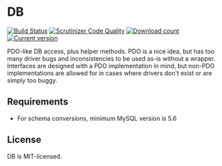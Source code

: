 DB
==

[![Build Status](https://github.com/dvdoug/DB/workflows/CI/badge.svg?branch=master)](https://github.com/dvdoug/DB/actions?query=workflow%3ACI+branch%3Amaster)
[![Scrutinizer Code Quality](https://scrutinizer-ci.com/g/dvdoug/DB/badges/quality-score.png?b=master)](https://scrutinizer-ci.com/g/dvdoug/DB/?branch=master)
[![Download count](https://img.shields.io/packagist/dt/dvdoug/db.svg)](https://packagist.org/packages/dvdoug/db)
[![Current version](https://img.shields.io/packagist/v/dvdoug/db.svg)](https://packagist.org/packages/dvdoug/db)

PDO-like DB access, plus helper methods. PDO is a nice idea, but has too many driver bugs and inconsistencies
to be used as-is without a wrapper. Interfaces are designed with a PDO implementation in mind, but non-PDO
implementations are allowed for in cases where drivers don't exist or are simply too buggy.

Requirements
------------
* For schema conversions, minimum MySQL version is 5.6 

License
-------
DB is MIT-licensed. 
